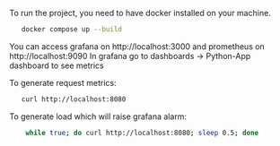 To run the project, you need to have docker installed on your machine.

```bash
   docker compose up --build
```

You can access grafana on http://localhost:3000 and prometheus on http://localhost:9090
In grafana go to dashboards -> Python-App dashboard to see metrics

To generate request metrics:
```bash
   curl http://localhost:8080
```

To generate load which will raise grafana alarm:
```bash
    while true; do curl http://localhost:8080; sleep 0.5; done
```
